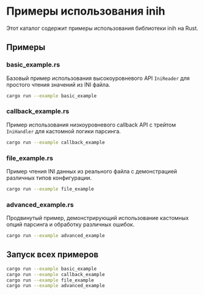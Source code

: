 # Примеры использования inih

Этот каталог содержит примеры использования библиотеки inih на Rust.

## Примеры

### basic_example.rs
Базовый пример использования высокоуровневого API `IniReader` для простого чтения значений из INI файла.

```bash
cargo run --example basic_example
```

### callback_example.rs
Пример использования низкоуровневого callback API с трейтом `IniHandler` для кастомной логики парсинга.

```bash
cargo run --example callback_example
```

### file_example.rs
Пример чтения INI данных из реального файла с демонстрацией различных типов конфигурации.

```bash
cargo run --example file_example
```

### advanced_example.rs
Продвинутый пример, демонстрирующий использование кастомных опций парсинга и обработку различных ошибок.

```bash
cargo run --example advanced_example
```

## Запуск всех примеров

```bash
cargo run --example basic_example
cargo run --example callback_example
cargo run --example file_example
cargo run --example advanced_example
```
